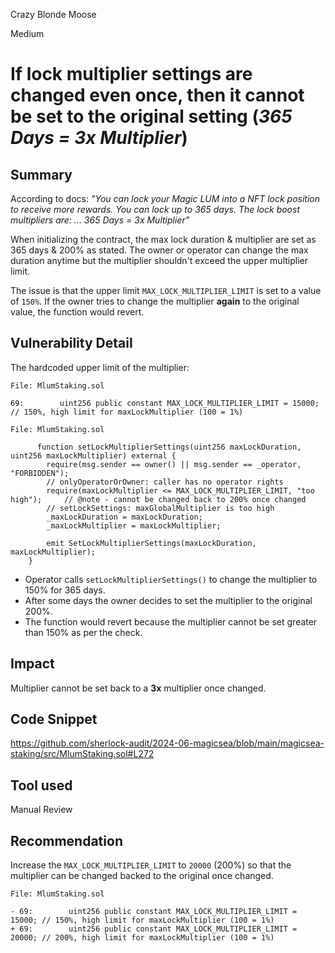 Crazy Blonde Moose

Medium

# If lock multiplier settings are changed even once, then it cannot be set to the original setting (*365 Days = 3x Multiplier*)

## Summary
According to docs: 
*"You can lock your Magic LUM into a NFT lock position to receive more rewards. You can lock up to 365 days. The lock boost multipliers are:
...
365 Days = 3x Multiplier"*

When initializing the contract, the max lock duration & multiplier are set as 365 days & 200% as stated.
The owner or operator can change the max duration anytime but the multiplier shouldn't exceed the upper multiplier limit.

The issue is that the upper limit `MAX_LOCK_MULTIPLIER_LIMIT` is set to a value of `150%`. If the owner tries to change the multiplier **again** to the original value, the function would revert.

## Vulnerability Detail

The hardcoded upper limit of the multiplier:
```solidity
File: MlumStaking.sol

69:        uint256 public constant MAX_LOCK_MULTIPLIER_LIMIT = 15000; // 150%, high limit for maxLockMultiplier (100 = 1%)
```

```solidity
File: MlumStaking.sol

      function setLockMultiplierSettings(uint256 maxLockDuration, uint256 maxLockMultiplier) external {
        require(msg.sender == owner() || msg.sender == _operator, "FORBIDDEN");
        // onlyOperatorOrOwner: caller has no operator rights
        require(maxLockMultiplier <= MAX_LOCK_MULTIPLIER_LIMIT, "too high");     // @note - cannot be changed back to 200% once changed
        // setLockSettings: maxGlobalMultiplier is too high
        _maxLockDuration = maxLockDuration;
        _maxLockMultiplier = maxLockMultiplier;

        emit SetLockMultiplierSettings(maxLockDuration, maxLockMultiplier);
    }
```
- Operator calls `setLockMultiplierSettings()` to change the multiplier to 150% for 365 days.
- After some days the owner decides to set the multiplier to the original 200%.
- The function would revert because the multiplier cannot be set greater than 150% as per the check.

## Impact
Multiplier cannot be set back to a **3x** multiplier once changed.

## Code Snippet
https://github.com/sherlock-audit/2024-06-magicsea/blob/main/magicsea-staking/src/MlumStaking.sol#L272

## Tool used

Manual Review

## Recommendation
Increase the `MAX_LOCK_MULTIPLIER_LIMIT` to `20000` (200%) so that the multiplier can be changed backed to the original once changed.

```solidity
File: MlumStaking.sol

- 69:        uint256 public constant MAX_LOCK_MULTIPLIER_LIMIT = 15000; // 150%, high limit for maxLockMultiplier (100 = 1%)
+ 69:        uint256 public constant MAX_LOCK_MULTIPLIER_LIMIT = 20000; // 200%, high limit for maxLockMultiplier (100 = 1%)
```
